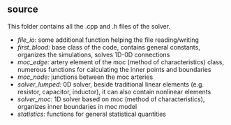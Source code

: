 ## source
This folder contains all the .cpp and .h files of the solver.

- *file_io:* some additional function helping the file reading/writing
- *first_blood:* base class of the code, contains general constants, organizes the simulations, solves 1D-0D connections
- *moc_edge:* artery element of the moc (method of characteristics) class, numerous functions for calculating the inner points and boundaries
- *moc_node:* junctions between the moc arteries
- *solver_lumped:* 0D solver, beside traditional linear elements (e.g. resistor, capacitor, inductor), it can also contain nonlinear elements
- *solver_moc:* 1D solver based on moc (method of characteristics), organizes inner boundaries in moc model
- *statistics:* functions for general statistical quantities

